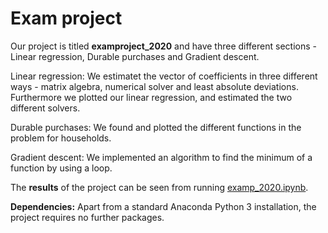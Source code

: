 # Exam project

Our project is titled **examproject_2020** and have three different sections - Linear regression, Durable purchases and Gradient descent. 

Linear regression: We estimatet the vector of coefficients in three different ways - matrix algebra, numerical solver and least absolute deviations. Furthermore we plotted our linear regression, and estimated the two different solvers.

Durable purchases: We found and plotted the different functions in the problem for households.

Gradient descent: We implemented an algorithm to find the minimum of a function by using a loop.

The **results** of the project can be seen from running [examp_2020.ipynb](examproject_2020.ipynb).

**Dependencies:** Apart from a standard Anaconda Python 3 installation, the project requires no further packages.


